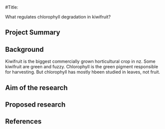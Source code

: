 #Title:

What regulates chlorophyll degradation in kiwifruit?

## Project Summary
## Background 
Kiwifruit is the biggest commercially grown horticultural crop in nz.
Some kiwifruit are green and fuzzy.
Chlorophyll is the green pigment responsible for harvesting.
But chlorophyll has mostly hbeen studied in leaves, not fruit. 
## Aim of the research
## Proposed research
## References
